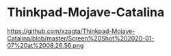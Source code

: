 # Thinkpad-Mojave-Catalina

https://github.com/xzagta/Thinkpad-Mojave-Catalina/blob/master/Screen%20Shot%202020-01-07%20at%2008.26.56.png
